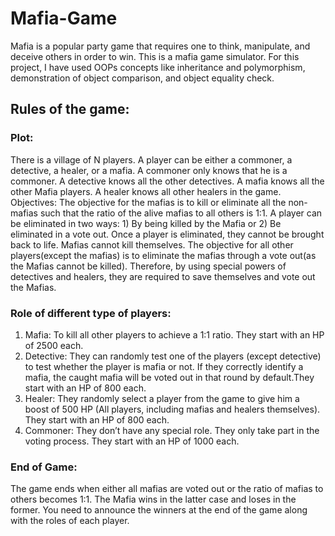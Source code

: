 # Mafia-Game

Mafia is a popular party game that requires one to think, manipulate, and deceive others in
order to win. 
This is a mafia game simulator. For this project,
I have used OOPs concepts like inheritance and polymorphism, demonstration of object
comparison, and object equality check.
## Rules of the game:
### Plot: 
There is a village of N players. A player can be either a commoner, a detective, a healer,
or a mafia. A commoner only knows that he is a commoner. A detective knows all the other
detectives. A mafia knows all the other Mafia players. A healer knows all other healers in the
game.
Objectives: The objective for the mafias is to kill or eliminate all the non-mafias such that the
ratio of the alive mafias to all others is 1:1. A player can be eliminated in two ways: 1) By being
killed by the Mafia or 2) Be eliminated in a vote out. Once a player is eliminated, they cannot be
brought back to life. Mafias cannot kill themselves.
The objective for all other players(except the mafias) is to eliminate the mafias through a vote
out(as the Mafias cannot be killed). Therefore, by using special powers of detectives and
healers, they are required to save themselves and vote out the Mafias.
### Role of different type of players:
1. Mafia: To kill all other players to achieve a 1:1 ratio. They start with an HP of 2500 each.
2. Detective: They can randomly test one of the players (except detective) to test whether
the player is mafia or not. If they correctly identify a mafia, the caught mafia will be voted
out in that round by default.They start with an HP of 800 each.
3. Healer: They randomly select a player from the game to give him a boost of 500 HP (All
players, including mafias and healers themselves). They start with an HP of 800 each.
4. Commoner: They don’t have any special role. They only take part in the voting process. 
They start with an HP of 1000 each.
### End of Game:
The game ends when either all mafias are voted out or the ratio of mafias to others becomes
1:1.
The Mafia wins in the latter case and loses in the former.
You need to announce the winners at the end of the game along with the roles of each player.

